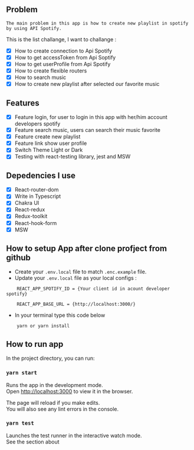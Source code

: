 ## Problem

```
The main problem in this app is how to create new playlist in spotify by using API Spotify.
```

This is the list challange, I want to challange :

- [x] How to create connection to Api Spotify
- [x] How to get accessToken from Api Soptify
- [x] How to get userProfile from Api Spotify
- [x] How to create flexible routers
- [x] How to search music
- [x] How to create new playlist after selected our favorite music

## Features

- [x] Feature login, for user to login in this app with her/him account developers spotify
- [x] Feature search music, users can search their music favorite
- [x] Feature create new playlist
- [x] Feature link show user profile
- [x] Switch Theme Light or Dark
- [x] Testing with react-testing library, jest and MSW

## Depedencies I use

- [x] React-router-dom
- [x] Write in Typescript
- [x] Chakra UI
- [x] React-redux
- [x] Redux-toolkit
- [x] React-hook-form
- [x] MSW

## How to setup App after clone profject from github

- Create your `.env.local` file to match `.enc.example` file.
- Update your `.env.local` file as your local configs :

```
    REACT_APP_SPOTIFY_ID = {Your client id in acount developer spotify}

```

```
    REACT_APP_BASE_URL = {http://localhost:3000/}
```

- In your terminal type this code below

```
    yarn or yarn install
```

## How to run app

In the project directory, you can run:

### `yarn start`

Runs the app in the development mode.<br /> Open
[http://localhost:3000](http://localhost:3000) to view it in the browser.

The page will reload if you make edits.<br /> You will also see any lint errors
in the console.

### `yarn test`

Launches the test runner in the interactive watch mode.<br /> See the section
about
